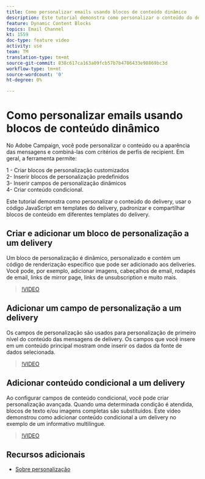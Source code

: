 ```yaml
---
title: Como personalizar emails usando blocos de conteúdo dinâmico
description: Este tutorial demonstra como personalizar o conteúdo do delivery, usar o código JavaScript em templates do delivery, padronizar e compartilhar blocos de conteúdo em diferentes templates do delivery.
feature: Dynamic Content Blocks
topics: Email Channel
kt: 1559
doc-type: feature video
activity: use
team: TM
translation-type: tm+mt
source-git-commit: 838c617ca163a09fcb57b7b4706433e98869bc3d
workflow-type: tm+mt
source-wordcount: '0'
ht-degree: 0%

---
```



# Como personalizar emails usando blocos de conteúdo dinâmico

No Adobe Campaign, você pode personalizar o conteúdo ou a aparência das mensagens e combiná-las com critérios de perfis de recipient. Em geral, a ferramenta permite:

1 - Criar blocos de personalização customizados\
2- Inserir blocos de personalização predefinidos\
3- Inserir campos de personalização dinâmicos\
4- Criar conteúdo condicional.

Este tutorial demonstra como personalizar o conteúdo do delivery, usar o código JavaScript em templates do delivery, padronizar e compartilhar blocos de conteúdo em diferentes templates do delivery.

## Criar e adicionar um bloco de personalização a um delivery

Um bloco de personalização é dinâmico, personalizado e contém um código de renderização específico que pode ser adicionado aos deliveries. Você pode, por exemplo, adicionar imagens, cabeçalhos de email, rodapés de email, links de mirror page, links de unsubscription e muito mais.

>[!VIDEO](https://video.tv.adobe.com/v/24924?quality=12)

## Adicionar um campo de personalização a um delivery

Os campos de personalização são usados para personalização de primeiro nível do conteúdo das mensagens de delivery. Os campos que você insere em um conteúdo principal mostram onde inserir os dados da fonte de dados selecionada.

>[!VIDEO](https://video.tv.adobe.com/v/24925?quality=12)

## Adicionar conteúdo condicional a um delivery

Ao configurar campos de conteúdo condicional, você pode criar personalização avançada. Quando uma determinada condição é atendida, blocos de texto e/ou imagens completas são substituídos. Este vídeo demonstrou como adicionar conteúdo condicional a um delivery no exemplo de um informativo multilíngue.

>[!VIDEO](https://video.tv.adobe.com/v/24926?quality=12)

## Recursos adicionais

* [Sobre personalização](https://docs.adobe.com/content/help/pt-BR/campaign-classic/using/sending-messages/personalizing-deliveries/about-personalization.html)
